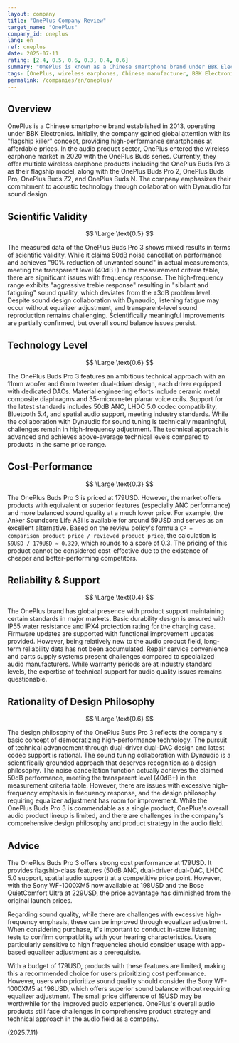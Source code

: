 ```yaml
---
layout: company
title: "OnePlus Company Review"
target_name: "OnePlus"
company_id: oneplus
lang: en
ref: oneplus
date: 2025-07-11
rating: [2.4, 0.5, 0.6, 0.3, 0.4, 0.6]
summary: "OnePlus is known as a Chinese smartphone brand under BBK Electronics, having recently entered the wireless earphone market. Their audio products centered around the OnePlus Buds Pro 3 offer premium features at accessible prices, achieving market-leading cost performance."
tags: [OnePlus, wireless earphones, Chinese manufacturer, BBK Electronics]
permalink: /companies/en/oneplus/
---
```


## Overview

OnePlus is a Chinese smartphone brand established in 2013, operating under BBK Electronics. Initially, the company gained global attention with its "flagship killer" concept, providing high-performance smartphones at affordable prices. In the audio product sector, OnePlus entered the wireless earphone market in 2020 with the OnePlus Buds series. Currently, they offer multiple wireless earphone products including the OnePlus Buds Pro 3 as their flagship model, along with the OnePlus Buds Pro 2, OnePlus Buds Pro, OnePlus Buds Z2, and OnePlus Buds N. The company emphasizes their commitment to acoustic technology through collaboration with Dynaudio for sound design.

## Scientific Validity

$$ \Large \text{0.5} $$

The measured data of the OnePlus Buds Pro 3 shows mixed results in terms of scientific validity. While it claims 50dB noise cancellation performance and achieves "90% reduction of unwanted sound" in actual measurements, meeting the transparent level (40dB+) in the measurement criteria table, there are significant issues with frequency response. The high-frequency range exhibits "aggressive treble response" resulting in "sibilant and fatiguing" sound quality, which deviates from the ±3dB problem level. Despite sound design collaboration with Dynaudio, listening fatigue may occur without equalizer adjustment, and transparent-level sound reproduction remains challenging. Scientifically meaningful improvements are partially confirmed, but overall sound balance issues persist.

## Technology Level

$$ \Large \text{0.6} $$

The OnePlus Buds Pro 3 features an ambitious technical approach with an 11mm woofer and 6mm tweeter dual-driver design, each driver equipped with dedicated DACs. Material engineering efforts include ceramic metal composite diaphragms and 35-micrometer planar voice coils. Support for the latest standards includes 50dB ANC, LHDC 5.0 codec compatibility, Bluetooth 5.4, and spatial audio support, meeting industry standards. While the collaboration with Dynaudio for sound tuning is technically meaningful, challenges remain in high-frequency adjustment. The technical approach is advanced and achieves above-average technical levels compared to products in the same price range.

## Cost-Performance

$$ \Large \text{0.3} $$

The OnePlus Buds Pro 3 is priced at 179USD. However, the market offers products with equivalent or superior features (especially ANC performance) and more balanced sound quality at a much lower price. For example, the Anker Soundcore Life A3i is available for around 59USD and serves as an excellent alternative. Based on the review policy's formula `CP = comparison_product_price / reviewed_product_price`, the calculation is `59USD / 179USD ≈ 0.329`, which rounds to a score of 0.3. The pricing of this product cannot be considered cost-effective due to the existence of cheaper and better-performing competitors.

## Reliability & Support

$$ \Large \text{0.4} $$

The OnePlus brand has global presence with product support maintaining certain standards in major markets. Basic durability design is ensured with IP55 water resistance and IPX4 protection rating for the charging case. Firmware updates are supported with functional improvement updates provided. However, being relatively new to the audio product field, long-term reliability data has not been accumulated. Repair service convenience and parts supply systems present challenges compared to specialized audio manufacturers. While warranty periods are at industry standard levels, the expertise of technical support for audio quality issues remains questionable.

## Rationality of Design Philosophy

$$ \Large \text{0.6} $$

The design philosophy of the OnePlus Buds Pro 3 reflects the company's basic concept of democratizing high-performance technology. The pursuit of technical advancement through dual-driver dual-DAC design and latest codec support is rational. The sound tuning collaboration with Dynaudio is a scientifically grounded approach that deserves recognition as a design philosophy. The noise cancellation function actually achieves the claimed 50dB performance, meeting the transparent level (40dB+) in the measurement criteria table. However, there are issues with excessive high-frequency emphasis in frequency response, and the design philosophy requiring equalizer adjustment has room for improvement. While the OnePlus Buds Pro 3 is commendable as a single product, OnePlus's overall audio product lineup is limited, and there are challenges in the company's comprehensive design philosophy and product strategy in the audio field.

## Advice

The OnePlus Buds Pro 3 offers strong cost performance at 179USD. It provides flagship-class features (50dB ANC, dual-driver dual-DAC, LHDC 5.0 support, spatial audio support) at a competitive price point. However, with the Sony WF-1000XM5 now available at 198USD and the Bose QuietComfort Ultra at 229USD, the price advantage has diminished from the original launch prices.

Regarding sound quality, while there are challenges with excessive high-frequency emphasis, these can be improved through equalizer adjustment. When considering purchase, it's important to conduct in-store listening tests to confirm compatibility with your hearing characteristics. Users particularly sensitive to high frequencies should consider usage with app-based equalizer adjustment as a prerequisite.

With a budget of 179USD, products with these features are limited, making this a recommended choice for users prioritizing cost performance. However, users who prioritize sound quality should consider the Sony WF-1000XM5 at 198USD, which offers superior sound balance without requiring equalizer adjustment. The small price difference of 19USD may be worthwhile for the improved audio experience. OnePlus's overall audio products still face challenges in comprehensive product strategy and technical approach in the audio field as a company.

(2025.7.11)